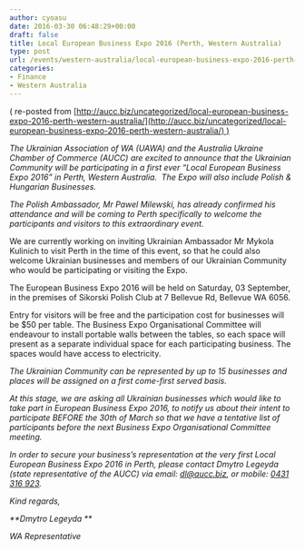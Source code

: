```yaml
---
author: cyoasu
date: 2016-03-30 06:48:29+00:00
draft: false
title: Local European Business Expo 2016 (Perth, Western Australia)
type: post
url: /events/western-australia/local-european-business-expo-2016-perth-western-australia/
categories:
- Finance
- Western Australia
---
```


( re-posted from [http://aucc.biz/uncategorized/local-european-business-expo-2016-perth-western-australia/](http://aucc.biz/uncategorized/local-european-business-expo-2016-perth-western-australia/) )

_The Ukrainian Association of WA (UAWA) and the Australia Ukraine Chamber of Commerce (AUCC) are excited to announce that the Ukrainian Community will be participating in a first ever “Local European Business Expo 2016” in Perth, Western Australia.  The Expo will also include Polish & Hungarian Businesses._

_The Polish Ambassador, Mr Pawel Milewski, has already confirmed his attendance and will be coming to Perth specifically to welcome the participants and visitors to this extraordinary event._

We are currently working on inviting Ukrainian Ambassador Mr Mykola Kulinich to visit Perth in the time of this event, so that he could also welcome Ukrainian businesses and members of our Ukrainian Community who would be participating or visiting the Expo.

The European Business Expo 2016 will be held on Saturday, 03 September, in the premises of Sikorski Polish Club at 7 Bellevue Rd, Bellevue WA 6056.

Entry for visitors will be free and the participation cost for businesses will be $50 per table. The Business Expo Organisational Committee will endeavour to install portable walls between the tables, so each space will present as a separate individual space for each participating business. The spaces would have access to electricity.

_The Ukrainian Community can be represented by up to 15 businesses and places will be assigned on a first come-first served basis._

_At this stage, we are asking all Ukrainian businesses which would like to take part in European Business Expo 2016, to notify us about their intent to participate BEFORE the 30th of March so that we have a tentative list of participants before the next Business Expo Organisational Committee meeting._

_In order to secure your business’s representation at the very first Local European Business Expo 2016 in Perth, please contact Dmytro Legeyda (state representative of the AUCC) via email: [dl@aucc.biz](mailto:dl@aucc.biz), or mobile: [0431 316 923](tel:0431%20316%20923)._

_Kind regards,_

_**Dmytro Legeyda
**_

_WA Representative_
